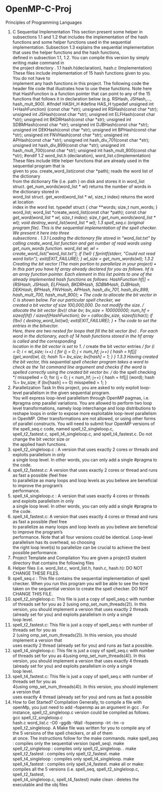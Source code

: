 # OpenMP-C-Proj
Principles of Programming Languages
1.	C	Sequential	Implementation
This	section	present	some	helper	in	subsections	1.1	and	1.2	that	includes	the	implementation	of	the	
hash	functions	and	some	helper	functions	used	in	the	sequential	implementation.	Subsection	1.3	
explains	the	sequential	implementation	that	uses	the	helper	functions	and	the	hash	functions,	
defined	in	subsection	1.1,	1.2.	You	can	compile	this	version	by	simply	writing	make	command	in	
the	project	directory	.
1.1 hash.h(declaration),	hash.c	(Implementation)
These	files	include	implementation	of	15	hash	functions	given	to	you.	You	do	not	have	to	
implement	any	hash	functions	in	this	project.	The	following code the header file code that illustrates
how to use these functions. Note here that HashFunction is a function pointer that can point to any of
the 15 functions that follows it in declaration below (e.g. RSHash, JSHash,…, hash_mult_900).
#ifndef HASH_H
#define HAS_H
typedef unsigned int (*HashFunction) (const char *str);
unsigned int RSHash(const char *str);
unsigned int JSHash(const char *str);
unsigned int ELFHash(const char *str);
unsigned int BKDRHash(const char *str);
unsigned int SDBMHash(const char *str);
unsigned int DJBHash(const char *str);
unsigned int DEKHash(const char *str);
unsigned int BPHash(const char *str);
unsigned int FNVHash(const char *str);
unsigned int APHash(const char *str);
unsigned int hash_div_701(const char *str);
unsigned int hash_div_899(const char *str);
unsigned int hash_mult_700(const char *str);
unsigned int hash_mult_900(const char *str);
#endif
1.2		word_list.h	(declaration),	word_list.c(Implementation)
These	files	include little	helper	functions that	are	already	used	in	the	sequential	program	that	is	
given	to	you.	 create_word_list(const char *path); reads	the	word	list	of	the	dictionary	
from	the	dictionary	file		(i.e.	path	)	on	disk	and	stores	it	in	word_list struct.
get_num_words(word_list * wl) returns	the	number	of	words	in	the	dictionary	stored	in	
word_list struct.	get_word(word_list * wl, size_t index) returns	the	word	at	location	
index in	the	word	list.
typedef struct {
char **words;
size_t num_words;
} word_list;
word_list *create_word_list(const char *path);
const char *get_word(word_list * wl, size_t index);
size_t get_num_words(word_list * wl);
void destroy_word_list(word_list * wl);
1.3	spell_seq.c	(original	program	file).
This	is	the	sequential	implementation	of	the	spell	checker.	We	present	it	here	into	three	
subsections	.
1.3.1 Loading	the	dictionary	file stored	in	"word_list.txt" by	calling	create_word_list
function	and	get	number	of	read	words	using	get_num_words function.
word_list *wl;
wl = create_word_list("word_list.txt");
if (!wl) {
 fprintf(stderr, "Could not read word list\n");
 exit(EXIT_FAILURE);
}
wl_size = get_num_words(wl);
1.3.2	Creating	the	bit	vector		(The	main	portion	to	parallelize	in	your	project)
• In	this	part	you	have	hf	array	already	declared	for	you	as	follows. hf is an array function
pointer. Each element in this list points to one of the already implemented hash functions as
follows:
HashFunction hf[] = {RSHash, JSHash, ELFHash, BKDRHash, SDBMHash,
 DJBHash, DEKHash, BPHash, FNVHash, APHash,
 hash_div_701, hash_div_899, hash_mult_700, hash_mult_900};
• The	code	to	allocate	the	bit	vector	in	C	is	shown	below.	For	our	particular	spell	checker,	we	
created	a	bit	vector	of	size	100,000,000.	Do	not	modify	the	size.
/* allocate the bit vector (bv)*/
char *bv;
bv_size = 100000000;
num_hf = sizeof(hf) / sizeof(HashFunction);
bv = calloc(bv_size, sizeof(char));
if (!bv) {
 destroy_word_list(wl);
 exit(EXIT_FAILURE);
}
• The	code	to	set	the	entries	in	the	bitvector.	
Here,	there	are	two	nested	for	loops	that	fill	the	bit	vector	(bv)	.	For	each	word	in	the	
dictionary, each	of	14	hash	functions	stored	in	the	hf array	is	called	and	the	corresponding	
location	in	the	bit	vector	is	set	to	1.
/* create the bit vector	entries	*/
for (i = 0; i < wl_size; i++) {
 for (j = 0; j < num_hf; j++) {
 hash = hf[j] (get_word(wl, i));
 hash %= bv_size;
 bv[hash] = 1;
 }
}
1.3.3
Having	created	the	bit	vector,	this	sequential	spell	checker	program	takes	a	word	to	check	as	the	1st
command	line	argument	and	checks	if	the	word	is	spelled	correctly	using	the	created	bit	vector	bv.
/* do the spell checking */
misspelled = 0;
for (j = 0; j < num_hf; j++) {
 hash = hf[j] (word);
 hash %= bv_size;
 if (bv[hash] == 0)
 misspelled = 1;
}
2.	Parallelization	Task
In	this	project,	you are	asked	to	only	exploit loop-level	parallelism in	the	given	sequential	program.	
You	will	express	loop-level	parallelism	through	OpenMP	pagmas,		i.e. #pragma omp parallel
variations.	You	are	allowed	to	perform	two loop	level	transformations,	namely loop	interchange	
and loop	distributions	to	reshape	loops	in	order	to	expose	more	exploitable	loop-level	parallelism	
in	OpenMP.	Other	transformations	are	not	allowed,	or	using	other	forms	of	parallel	constructs.
You	will	need	to	submit	four	OpenMP	versions	of	the	spell_seq.c	code,	named	spell_t2_singleloop.c,	
spell_t2_fastest.c,	spell_t4_singleloop.c,	and	spell_t4_fastest.c.	 Do	not	change	the	bit	vector	size	or	
the	applied	hash	functions.
1. spell_t2_singleloop.c	:	A	version	that	uses	exactly	2	cores	or	threads	and	exploits	parallelism	in	only	
a	single	loop	level.	In	other	words,	you	can	only	add	a	single	#pragma	to	the	code.
2. spell_t2_fastest.c:	A	version	that	uses	exactly	2	cores	or	thread	and	runs	as	fast	a	possible	(feel	free	
to	parallelize	as	many	loops	and	loop	levels	as	you	believe	are	beneficial	to	improve	the	program’s	
performance.
3. spell_t4_singleloop.c	:	A	version	that	uses	exactly	4	cores	or	threads	and	exploits	parallelism	in	only	
a	single	loop	level.	In	other	words,	you	can	only	add	a	single	#pragma	to	the	code.
4. spell_t4_fastest.c:	A	version	that	uses	exactly	4	cores	or	thread	and	runs	as	fast	a	possible	(feel	free	
to	parallelize	as	many	loops	and	loop	levels	as	you	believe	are	beneficial	to	improve	the	program’s	
performance.
Note	that	all	four	versions	could	be	identical.	Loop-level	parallelism	has	its	overhead,	so	choosing	
the	right	loop	level(s)	to	parallelize	can	be	crucial	to	achieve	the	best	possible	performance.	
3.	Project	Template	and	Compilation
You	are	given	a	project3	student directory	that	contains	the	following	files	
1. Helper		files	(i.e.	word_list.c,	word_list.h,	hash.c,	hash.h):	DO	NOT	CHANGE	THESE	FILES.
2. spell_seq.c	:	This	file	contains	the	sequential	implementation	of	spell	checker.	When	you	run	
this	program	you	will	be	able	to	see	the	time	taken	on	the	sequential	version	to	create	the	
spell	checker.	DO	NOT	CHANGE	THIS	FILE.
3. spell_t2_singleloop.c:	This	file	is	just	a	copy	of	spell_seq.c	with	number	of	threads	set	for	
you	as	2	(using	omp_set_num_threads(2)).		In	this	version,	you	should	implement	a	version	
that	uses	exactly	2	threads	(already	set	for	you)	and	exploits	parallelism	in	only	a	single	
loop	level.
4. spell_t2_fastest.c:	This	file	is	just	a	copy	of	spell_seq.c	with	number	of	threads	set	for	you	as	
2	(using	omp_set_num_threads(2)).		In	this	version,	you	should	implement	a	version	that	
uses	exactly	2	thread	(already	set	for	you)	and	runs	as	fast	a	possible.
5. spell_t4_singleloop.c:	This	file	is	just	a	copy	of	spell_seq.c	with	number	of	threads	set	for	
you	as	4(using	omp_set_num_threads(4)).		In	this	version,	you	should	implement	a	version	
that	uses	exactly	4	threads	(already	set	for	you)	and	exploits	parallelism	in	only	a	single	
loop	level.
6. spell_t4_fastest.c:	This	file	is	just	a	copy	of	spell_seq.c	with	number	of	threads	set	for	you	as	
4(using	omp_set_num_threads(4)).		In	this	version,	you	should	implement	a	version	that	
uses	exactly	4	thread	(already	set	for	you)	and	runs	as	fast	a	possible
3.	How	to	Get	Started?
Compilation
Generally,	to	compile	a	file	with	openMp,	you	just	need	to	add	–fopenmp	as	an	argument	in	gcc	.	For	
instance,	spell_t2_singleloop.c	version	could	be	compiled	as	follows.		gcc	spell_t2_singleloop.c	
hash.c	word_list.c	-O0	-ggdb	-Wall	-fopenmp	-lrt	-lm	-o	spell_t2_singleloop.
A	Make	file	was	written	for	you	to	compile	any	of	the	5	versions	of	the	spell	checkers,	or	all	of	them	
at	once.	The	instructions	follow	for	the	make	commands.
make	spell_seq :	compiles	only	the	sequential	version	(spell_seq).
make		spell_t2_singleloop :	compiles	only	spell_t2_singleloop. .
make		spell_t2_fastest :	compiles	only	spell_t2_fastest.
make		spell_t4_singleloop : compiles	only	spell_t4_singleloop.
make		spell_t4_fastest : compiles	only	spell_t4_fastest.
make	all	or	make:	compiles	all	the	5	versions	(i.e.	spell_seq,	spell_t2_singleloop.c,	spell_t2_fastest,	
spell_t4_singleloop.c,	spell_t4_fastest)
make	clean	 :	deletes	the	executable	and	the	obj	files
